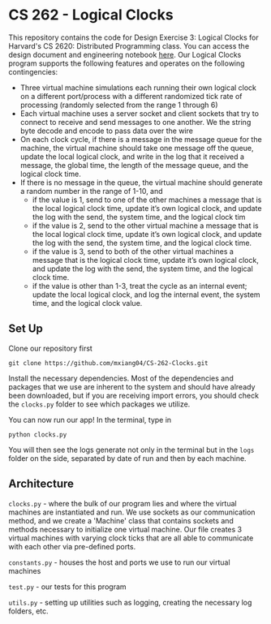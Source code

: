 # CS 262 - Logical Clocks

This repository contains the code for Design Exercise 3: Logical Clocks for Harvard's CS 2620: Distributed Programming class. You can access the design document and engineering notebook [here](https://docs.google.com/document/d/1vJeS7PuXCz1lkp-FrzXvrbb7IFf1vcbZgZWthI5IdKU/edit?usp=sharing). Our Logical Clocks program supports the following features and operates on the following contingencies:

- Three virtual machine simulations each running their own logical clock on a different port/process with a different randomized tick rate of processing (randomly selected from the range 1 through 6)
- Each virtual machine uses a server socket and client sockets that try to connect to receive and send messages to one another. We the string byte decode and encode to pass data over the wire
- On each clock cycle, if there is a message in the message queue for the machine, the virtual machine should take one message off the queue, update the local logical clock, and write in the log that it received a message, the global time, the length of the message queue, and the logical clock time.
- If there is no message in the queue, the virtual machine should generate a random number in the range of 1-10, and
  - if the value is 1, send to one of the other machines a message that is the local logical clock time, update it’s own logical clock, and update the log with the send, the system time, and the logical clock tim
  - if the value is 2, send to the other virtual machine a message that is the local logical clock time, update it’s own logical clock, and update the log with the send, the system time, and the logical clock time.
  - if the value is 3, send to both of the other virtual machines a message that is the logical clock time, update it’s own logical clock, and update the log with the send, the system time, and the logical clock time.
  - if the value is other than 1-3, treat the cycle as an internal event; update the local logical clock, and log the internal event, the system time, and the logical clock value.

## Set Up

Clone our repository first

```
git clone https://github.com/mxiang04/CS-262-Clocks.git
```

Install the necessary dependencies. Most of the dependencies and packages that we use are inherent to the system and should have already been downloaded, but if you are receiving import errors, you should check the `clocks.py` folder to see which packages we utilize.

You can now run our app! In the terminal, type in

```
python clocks.py
```

You will then see the logs generate not only in the terminal but in the `logs` folder on the side, separated by date of run and then by each machine.

## Architecture

`clocks.py` - where the bulk of our program lies and where the virtual machines are instantiated and run. We use sockets as our communication method, and we create a 'Machine' class that contains sockets and methods necessary to initialize one virtual machine. Our file creates 3 virtual machines with varying clock ticks that are all able to communicate with each other via pre-defined ports.

`constants.py` - houses the host and ports we use to run our virtual machines

`test.py` - our tests for this program

`utils.py` - setting up utilities such as logging, creating the necessary log folders, etc.
